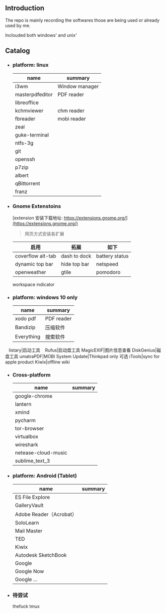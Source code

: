 ## Introduction

The repo is mainly recording the softwares those are being used or already used by me.

Inclouded both windows' and unix'

## Catalog

- ### platform: linux

    name|summary
    ---|---
    i3wm|Window manager
    masterpdfeditor|PDF reader
    libreoffice|
    kchmviewer|chm reader
    fbreader|mobi reader
    zeal|
    guke-terminal|
    ntfs-3g|
    git|
    openssh|
    p7zip|
    albert|
    qBittorrent|
    franz|

- ### Gnome Extenstoins

    [extension 安装下载地址: https://extensions.gnome.org/](https://extensions.gnome.org/)
    > 网页方式安装各扩展

    启用|拓展|如下
    ---|---|---
    coverflow alt-tab|dash to dock|battery status
    dynamic top bar|hide top bar|netspeed
    openweather|gtile|pomodoro|topicons plus
    workspace indicator

- ### platform: windows 10 only

    name|summary
    ---|---
    xodo pdf|PDF reader
    Bandizip|压缩软件
    Everything|搜索软件
    listary|启动工具
    Rufus|启动盘工具
    MagicEXIF|图片信息查看
    DiskGenius|磁盘工具
    umatraPDF|MOBI
    System Update|Thinkpad only
    可选
    iTools|sync for apple product
    Kiwix|offline wiki


- ### Cross-platform

    name|summary
    ---|---
    google-chrome|
    lantern|
    xmind|
    pycharm|
    tor-browser|
    virtualbox|
    wireshark|
    netease-cloud-music|
    sublime_text_3|

- ### platform: Android (Tablet)

    name|summary
    ---|---
    ES File Explore|
    GalleryVault|
    Adobe Reader（Acrobat）|
    SoloLearn|
    Mail Master|
    TED|
    Kiwix| 
    Autodesk SketchBook|
    Google|
    Google Now|
    Google ...|

- ### 待尝试

    thefuck tmux
